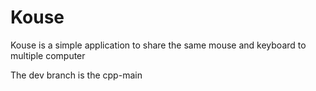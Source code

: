 # Kouse

Kouse is a simple application to share the same mouse and keyboard to multiple computer

The dev branch is the cpp-main
